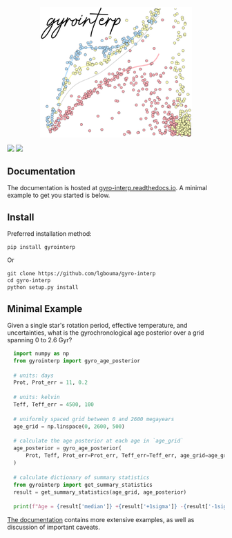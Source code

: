<p align="center"><img src="docs/source/gyrointerp_logo.png" alt="gyrointerp" width="70%"/></p>

<img src="https://github.com/lgbouma/gyro-interp/workflows/Tests/badge.svg">
<img src="https://readthedocs.org/projects/gyro-interp/badge/?version=latest">

## Documentation

The documentation is hosted at
[gyro-interp.readthedocs.io](https://gyro-interp.readthedocs.io/en/latest/index.html).
A minimal example to get you started is below.


## Install
Preferred installation method:
```shell
pip install gyrointerp
```

Or 
```shell
git clone https://github.com/lgbouma/gyro-interp
cd gyro-interp
python setup.py install
```

## Minimal Example
Given a single star's rotation period, effective temperature, and
uncertainties, what is the gyrochronological age posterior over a grid spanning
0 to 2.6 Gyr?

```python
  import numpy as np
  from gyrointerp import gyro_age_posterior

  # units: days
  Prot, Prot_err = 11, 0.2

  # units: kelvin
  Teff, Teff_err = 4500, 100

  # uniformly spaced grid between 0 and 2600 megayears
  age_grid = np.linspace(0, 2600, 500)

  # calculate the age posterior at each age in `age_grid`
  age_posterior = gyro_age_posterior(
      Prot, Teff, Prot_err=Prot_err, Teff_err=Teff_err, age_grid=age_grid
  )

  # calculate dictionary of summary statistics
  from gyrointerp import get_summary_statistics
  result = get_summary_statistics(age_grid, age_posterior)

  print(f"Age = {result['median']} +{result['+1sigma']} -{result['-1sigma']} Myr.")
```

[The documentation](https://gyro-interp.readthedocs.io/en/latest/index.html)
contains more extensive examples, as well as discussion of important caveats.
